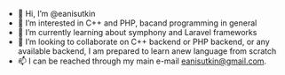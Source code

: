- 👋 Hi, I’m @eanisutkin
- 👀 I’m interested in C++ and PHP, bacand programming in general
- 🌱 I’m currently learning about symphony and Laravel frameworks
- 💞️ I’m looking to collaborate on C++ backend or PHP backend, or any available backend, I am prepared to learn anew language from scratch
- 📫 I can be reached through my main e-mail eanisutkin@gmail.com. 

<!---
eanisutkin/eanisutkin is a ✨ special ✨ repository because its `README.md` (this file) appears on your GitHub profile.
You can click the Preview link to take a look at your changes.
--->
